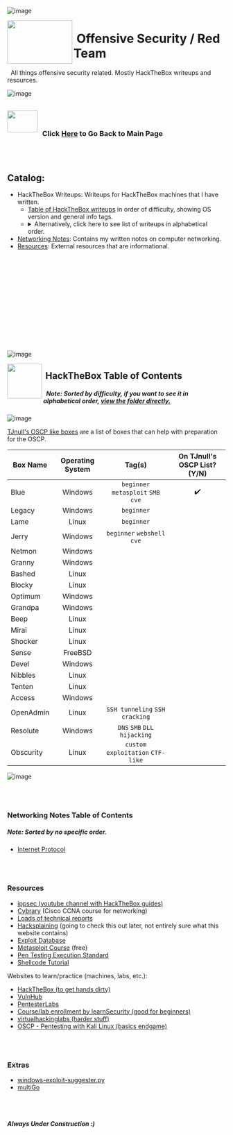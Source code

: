 ![image](https://user-images.githubusercontent.com/41026969/85955139-aaa6d480-b94a-11ea-880b-bc5e000fba62.png)

<!--- KALI ICON AND HEADER INFORMATION -->
<img align="left" width="150" height="100" src="https://user-images.githubusercontent.com/41026969/85939153-3dab2480-b8e1-11ea-8907-12532a36e4be.png"> 

# &nbsp;Offensive Security / Red Team
&nbsp;&nbsp;All things offensive security related. Mostly HackTheBox writeups and resources.

![image](https://user-images.githubusercontent.com/41026969/85955139-aaa6d480-b94a-11ea-880b-bc5e000fba62.png)



<!--- NEW LINE FOR STYLING-->
<br>



<!--- GO BACK TO MAIN PAGE-->
<img align="left" width="70" height="50" src="https://user-images.githubusercontent.com/41026969/85958250-324c0d80-b962-11ea-9f08-25db9a95ddf0.png"> 

### <br>&nbsp;&nbsp;Click [Here](https://burntxnoodle.github.io/#welcome-to-burntxnoodles-github) to Go Back to Main Page



<!--- COUPLE NEW LINES FOR STYLING-->
<br>
<br>


<!--- TABLE OF CONTENTS-->
## Catalog:
* HackTheBox Writeups: Writeups for HackTheBox machines that I have written. 
  * [Table of HackTheBox writeups](https://burntxnoodle.github.io/RedTeam/#hackthebox-table-of-contents) in order of difficulty, showing OS version and general info tags.
  * <details>
    <summary>Alternatively, click here to see list of writeups in alphabetical order. </summary>
        &nbsp;&nbsp;• Access <br>
        &nbsp;&nbsp;• Bashed <br>
        &nbsp;&nbsp;• Beep <br>
        &nbsp;&nbsp;• Blocky <br>
        &nbsp;&nbsp;• Blue <br>
        &nbsp;&nbsp;• Devel <br>
        &nbsp;&nbsp;• Grandpa <br>
        &nbsp;&nbsp;• Granny <br>
        &nbsp;&nbsp;• Jerry <br>
        &nbsp;&nbsp;• Lame <br>
        &nbsp;&nbsp;• Legacy <br>
        &nbsp;&nbsp;• Mirai <br>
        &nbsp;&nbsp;• Netmon <br>
        &nbsp;&nbsp;• Nibbles <br>
        &nbsp;&nbsp;• Obscurity <br>
        &nbsp;&nbsp;• OpenAdmin <br>
        &nbsp;&nbsp;• Optimum <br>
        &nbsp;&nbsp;• Resolute <br>
        &nbsp;&nbsp;• Sense <br>
        &nbsp;&nbsp;• Shocker <br>
        &nbsp;&nbsp;• Tenten <br>
        <br>
    </details>
* [Networking Notes](https://github.com/BurntxNoodle/RedTeam#Networking-Notes-Table-of-Contents): Contains my written notes on computer networking.
* [Resources](https://github.com/BurntxNoodle/RedTeam#resources): External resources that are informational.



<!--- FEW NEW LINES FOR STYLING-->
<br>
<br>
<br>
<br>
<br>
<br>
<br>
<br>
<br>
<br>
<br>
<br>



<!--- HACKTHEBOX TABLE OF CONTENTS -->
![image](https://user-images.githubusercontent.com/41026969/85955139-aaa6d480-b94a-11ea-880b-bc5e000fba62.png)

<img align="left" width="80" height="80" src="https://user-images.githubusercontent.com/41026969/85939314-3a646880-b8e2-11ea-96ad-3155aeaf5cab.png"> 

## &nbsp;HackTheBox Table of Contents
##### &nbsp;&nbsp;Note: Sorted by difficulty, if you want to see it in alphabetical order, [view the folder directly.](https://github.com/BurntxNoodle/RedTeam/tree/master/HackTheBox%20Writeups)

![image](https://user-images.githubusercontent.com/41026969/85955139-aaa6d480-b94a-11ea-880b-bc5e000fba62.png)
<br>

[TJnull's OSCP like boxes](https://twitter.com/TJ_Null/status/1162419643283333120/photo/1) are a list of boxes that can help with preparation for the OSCP.

| Box Name  | Operating System |                   Tag(s)                             | On TJnull's OSCP List? (Y/N) |
|-----------|:----------------:|:----------------------------------------------------:|:----------------------------:|
| Blue      |      Windows     | ```beginner``` ```metasploit``` ```SMB``` ```cve```  |               ✔️            |
| Legacy    |      Windows     | ```beginner```                                       |                              |
| Lame      |       Linux      | ```beginner```                                       |                              |
| Jerry     |      Windows     | ```beginner``` ```webshell``` ```cve```              |                              |
| Netmon    |      Windows     |                                                      |                              |
| Granny    |      Windows     |                                                      |                              |
| Bashed    |       Linux      |                                                      |                              |
| Blocky    |       Linux      |                                                      |                              |
| Optimum   |      Windows     |                                                      |                              |
| Grandpa   |      Windows     |                                                      |                              |
| Beep      |       Linux      |                                                      |                              |
| Mirai     |       Linux      |                                                      |                              |
| Shocker   |       Linux      |                                                      |                              |
| Sense     |      FreeBSD     |                                                      |                              |
| Devel     |      Windows     |                                                      |                              |
| Nibbles   |       Linux      |                                                      |                              |
| Tenten    |       Linux      |                                                      |                              |
| Access    |      Windows     |                                                      |                              |
| OpenAdmin |       Linux      | ```SSH tunneling``` ```SSH cracking```               |                              |
| Resolute  |      Windows     | ```DNS``` ```SMB``` ```DLL hijacking```              |                              |
| Obscurity |       Linux      | ```custom exploitation``` ```CTF-like```             |                              |

![image](https://user-images.githubusercontent.com/41026969/85955139-aaa6d480-b94a-11ea-880b-bc5e000fba62.png)



<!--- COUPLE NEW LINES FOR STYLING-->
<br>
<br>



### Networking Notes Table of Contents
##### Note: Sorted by no specific order.
- [Internet Protocol](https://github.com/BurntxNoodle/RedTeam/blob/master/Networking%20Notes/Internet%20Protocol.md)



<!--- COUPLE NEW LINES FOR STYLING-->
<br>
<br>



### Resources
- [ippsec (youtube channel with HackTheBox guides)](https://www.youtube.com/channel/UCa6eh7gCkpPo5XXUDfygQQA)
- [Cybrary](https://www.cybrary.it/) (Cisco CCNA course for networking)
- [Loads of technical reports](https://github.com/juliocesarfort/public-pentesting-reports)
- [Hacksplaining](https://www.hacksplaining.com/) (going to check this out later, not entirely sure what this website contains)
- [Exploit Database](https://www.exploit-db.com/)
- [Metasploit Course](https://www.offensive-security.com/metasploit-unleashed/) (free)
- [Pen Testing Execution Standard](http://www.pentest-standard.org/index.php/Main_Page) 
- [Shellcode Tutorial](http://www.vividmachines.com/shellcode/shellcode.html)

Websites to learn/practice (machines, labs, etc.):
- [HackTheBox (to get hands dirty)](https://www.hackthebox.eu/)
- [VulnHub](https://www.vulnhub.com/)
- [PentesterLabs](https://pentesterlab.com/)
- [Course/lab enrollment by learnSecurity (good for beginners)](https://www.elearnsecurity.com/course/penetration_testing_student/)
- [virtualhackinglabs (harder stuff)](https://www.virtualhackinglabs.com/labs/penetration-testing-lab/)
- [OSCP - Pentesting with Kali Linux (basics endgame)](https://www.offensive-security.com/information-security-training/penetration-testing-training-kali-linux/)




<!--- COUPLE NEW LINES FOR STYLING-->
<br>
<br>



### Extras
- [windows-exploit-suggester.py](https://github.com/GDSSecurity/Windows-Exploit-Suggester)
- [multiGo](https://github.com/BurntxNoodle/RedTeam/tree/master/multiGo)



<!--- COUPLE NEW LINES FOR STYLING-->
<br>
<br>



##### Always Under Construction :) 



<!--- FOOTER -->
<br>
<br>
<br>
<br>
